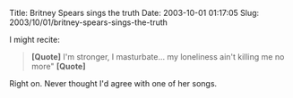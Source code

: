 Title: Britney Spears sings the truth
Date: 2003-10-01 01:17:05
Slug: 2003/10/01/britney-spears-sings-the-truth


I might recite:

> **[Quote]** I'm stronger, I masturbate… my loneliness ain't killing me no
more" **[Quote]**

Right on. Never thought I'd agree with one of her songs.
